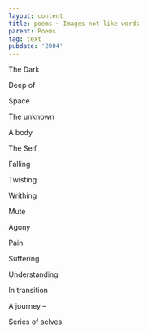```yaml
---
layout: content
title: poems ~ Images not like words
parent: Poems
tag: text
pubdate: '2004'
---
```

The Dark

Deep of

Space

The unknown

A body

The Self

Falling

Twisting

Writhing

Mute

Agony

Pain

Suffering

Understanding

In transition

A journey –

Series of selves.

